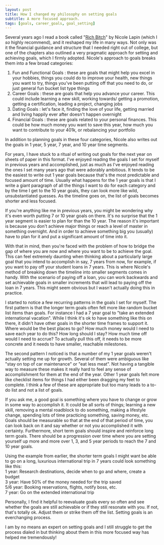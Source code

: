 ```yaml
---
layout: post
title: How I changed my philosophy on setting goals
subtitle: A more focused approach.
tags: [goals, career_goals, goal_setting]
---
```


Several years ago I read a book called "[Rich Bitch](https://nicolelapin.com/rich-bitch/)" by Nicole Lapin (which I *so* highly recommend), and it reshaped my life in many ways. Not only was it the financial guidance and structure that I needed right out of college, but one of the chapters also outlined a very pragmatic approach for setting and achieving goals, which I firmly adopted. Nicole's approach to goals breaks them into a few broad categories:
1. Fun and Functional Goals : these are goals that might help you excel in your hobbies, things you could do to improve your health, new things you want to try, things you've been putting off that you need to do, or just general fun bucket list type things
2. Career Goals : these are goals that help you advance your career. This could include learning a new skill, working towards/ getting a promotion, getting a certification, leading a project, changing jobs
3. Dating Goals : let's face it, finding the love of your life, getting married and living happily ever after doesn't happen overnight
4. Financial Goals : these are goals related to your personal finances. This could be how much money you want to save this year, how much you want to contribute to your 401k, or rebalancing your portfolio

In addition to planning goals in these four categories, Nicole also writes out the goals in 1 year, 5 year, 7 year, and 10 year time segments.

For years, I have stuck to a ritual of writing out goals for the next year on sheets of paper in this format. I've enjoyed reading the goals I set for myself in previous years and accomplished, just as much as I've enjoyed reading the ones I set many years ago that were adorably ambitious. It tends to be the easiest to write out 1 year goals because that's the most predictable and focused amount of time. Usually what happens for the 1 year goals is that I write a giant paragraph of all the things I want to do for each category and by the time I get to the 10 year goals, they can look more like wild, unsubstantiated guesses. As the timeline goes on, the list of goals becomes shorter and less focused.

If you're anything like me in previous years, you might be wondering why it's even worth putting 7 or 10 year goals on there. It's no surprise that the 1 year segment is easier to plan for than the 10 year. The reason it's important is because you don't achieve major things or reach a level of master in something overnight. And in order to achieve something big you (usually) have to plan for it and put a significant amount of time into it.

With that in mind, then you're faced with the problem of how to bridge the gap of where you are now and where you want to be to achieve the goal. This can feel extremely daunting when thinking about a particularly large goal that you intend to accomplish in say, 7 years from now, for example, if you want to pay off your student loans in 7 years. This is where Nicole's method of breaking down the timeline into smaller segments comes in handy. With the scenario of paying off a loan, you can work backwards and set achievable goals in smaller increments that will lead to paying off the loan in 7 years. This might seem obvious but I wasn't actually doing this in practice.

I started to notice a few recurring patterns in the goals I set for myself. The first pattern is that the longer term goals often felt more like random bucket list items than goals. For instance I had a 7 year goal to "take an extended international vacation". While I think it's ok to have something like this on there, it didn't have other goals in the shorter time frames to support it. Where would be the best places to go? How much money would I need to save each year to do this? How long should I stay? How much time off would I need to accrue? To actually pull this off, it needs to be more concrete and it needs to have smaller, reachable milestones.

The second pattern I noticed is that a number of my 1 year goals weren't actually setting me up for growth. Several of them were ambiguous like "stay on top of car maintenance" or "eat less meat". Not having a tangible way to measure these makes it really hard to feel any sense of accomplishment for them at the end of the year. Other 1 year goals felt more like checklist items for things I had either been dragging my feet to complete. I think a few of these are appropriate but too many leads to a to-do list and not a list of goals.

If you ask me, a good goal is something where you have to change or grow in some way to accomplish it. It could be all sorts of things; learning a new skill, removing a mental roadblock to do something, making a lifestyle change, spending lots of time practicing something, saving money, etc. Goals should be measurable so that at the end of that period of time, you can look back on it and say whether or not you accomplished it with certainty. Furthermore, short term goals should inspire and reinforce long term goals. There should be a progression over time where you are setting yourself up more and more over 1, 3, and 5 year periods to reach the 7 and 10 year goals.

Using the example from earlier, the shorter term goals I might want be able to go on a long, luxurious international trip in 7 years could look something like this:  \
1 year: Research destinations, decide when to go and where, create a budget  \
3 year: Have 50% of the money needed for the trip saved  \
5/6 year: Booking reservations, flights, notify boss, etc.  \
7 year: Go on the extended international trip  

Personally, I find it helpful to reevaluate goals every so often and see whether the goals are still achievable or if they still resonate with you. If not, that's totally ok. Adjust them or strike them off the list. Setting goals is an everchanging process.

I am by no means an expert on setting goals and I still struggle to get the process dialed in but thinking about them in this more focused way has helped me tremendously!
